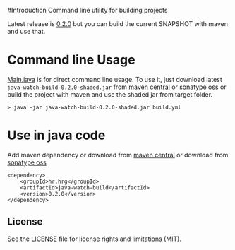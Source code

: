 
#Introduction
Command line utility for building projects

Latest release is [0.2.0](releases/tag/v0.2.0) but you can build the current SNAPSHOT with maven and use that.

# Command line Usage

[Main.java](src/main/java/hr/hrg/watch/build/Main.java) is for direct command line usage.
To use it, just download latest ```java-watch-build-0.2.0-shaded.jar``` from [maven central](http://repo1.maven.org/maven2/hr/hrg/java-watch-build/) 
or [sonatype oss](https://oss.sonatype.org/content/repositories/releases/hr/hrg/java-watch-build/) 
or build the project with maven and use the shaded jar from target folder.

```
> java -jar java-watch-build-0.2.0-shaded.jar build.yml 
```

# Use in java code

Add maven dependency or download from [maven central](http://repo1.maven.org/maven2/hr/hrg/java-watch-build/)
or download from [sonatype oss](https://oss.sonatype.org/content/repositories/releases/hr/hrg/java-watch-build/)

```
<dependency>
	<groupId>hr.hrg</groupId>
	<artifactId>java-watch-build</artifactId>
	<version>0.2.0</version>
</dependency>
```

## License

See the [LICENSE](LICENSE.md) file for license rights and limitations (MIT).
